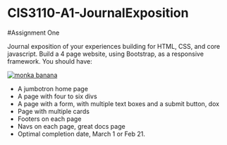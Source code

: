 # CIS3110-A1-JournalExposition

#Assignment One

Journal exposition of your experiences building for HTML, CSS, and core javascript. Build a 4 page website, using Bootstrap, as a responsive framework. You should have:

[![monka banana](https://sdmntprsouthcentralus.oaiusercontent.com/files/00000000-a87c-51f7-94ed-d836dfbc09d0/raw?se=2025-04-08T01%3A04%3A10Z&sp=r&sv=2024-08-04&sr=b&scid=252ff7c7-46dc-56aa-b5db-9775a8b15f38&skoid=f0c3f613-0f9b-4a8a-a29a-c1a910343ad7&sktid=a48cca56-e6da-484e-a814-9c849652bcb3&skt=2025-04-07T06%3A34%3A03Z&ske=2025-04-08T06%3A34%3A03Z&sks=b&skv=2024-08-04&sig=P11ProdAQL9Hy5HU8Epjik1pjQC%2Bu2MBheG0X2v7GQo%3D)](https://xdkaine.github.io/CIS3110-A1-JournalExposition/index.html)

  - A jumbotron home page
  - A page with four to six divs
  - A page with a form, with multiple text boxes and a submit button, dox
  - Page with multiple cards
  - Footers on each page
  - Navs on each page, great docs page
  - Optimal completion date, March 1 or Feb 21. 
